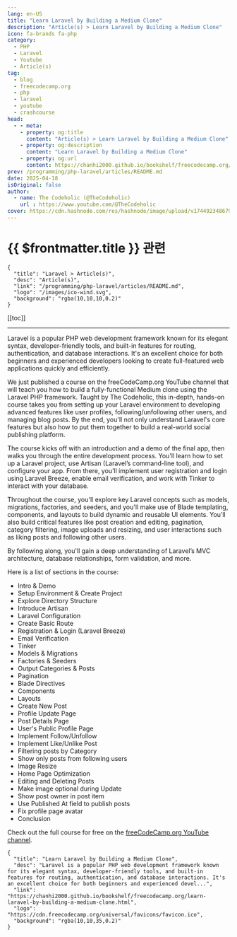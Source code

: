 ```yaml
---
lang: en-US
title: "Learn Laravel by Building a Medium Clone"
description: "Article(s) > Learn Laravel by Building a Medium Clone"
icon: fa-brands fa-php
category:
  - PHP
  - Laravel
  - Youtube
  - Article(s)
tag:
  - blog
  - freecodecamp.org
  - php
  - laravel
  - youtube
  - crashcourse
head:
  - - meta:
    - property: og:title
      content: "Article(s) > Learn Laravel by Building a Medium Clone"
    - property: og:description
      content: "Learn Laravel by Building a Medium Clone"
    - property: og:url
      content: https://chanhi2000.github.io/bookshelf/freecodecamp.org/learn-laravel-by-building-a-medium-clone.html
prev: /programming/php-laravel/articles/README.md
date: 2025-04-18
isOriginal: false
author:
  - name: The Codeholic (@TheCodeholic)
    url : https://www.youtube.com/@TheCodeholic
cover: https://cdn.hashnode.com/res/hashnode/image/upload/v1744923486796/26044ea1-7eaf-4e33-b20f-8519ea197d44.png
---
```


# {{ $frontmatter.title }} 관련

```component VPCard
{
  "title": "Laravel > Article(s)",
  "desc": "Article(s)",
  "link": "/programming/php-laravel/articles/README.md",
  "logo": "/images/ico-wind.svg",
  "background": "rgba(10,10,10,0.2)"
}
```

[[toc]]

---

<SiteInfo
  name="Learn Laravel by Building a Medium Clone"
  desc="Laravel is a popular PHP web development framework known for its elegant syntax, developer-friendly tools, and built-in features for routing, authentication, and database interactions. It's an excellent choice for both beginners and experienced devel..."
  url="https://freecodecamp.org/news/learn-laravel-by-building-a-medium-clone"
  logo="https://cdn.freecodecamp.org/universal/favicons/favicon.ico"
  preview="https://cdn.hashnode.com/res/hashnode/image/upload/v1744923486796/26044ea1-7eaf-4e33-b20f-8519ea197d44.png"/>

Laravel is a popular PHP web development framework known for its elegant syntax, developer-friendly tools, and built-in features for routing, authentication, and database interactions. It's an excellent choice for both beginners and experienced developers looking to create full-featured web applications quickly and efficiently.

We just published a course on the freeCodeCamp.org YouTube channel that will teach you how to build a fully-functional Medium clone using the Laravel PHP framework. Taught by The Codeholic, this in-depth, hands-on course takes you from setting up your Laravel environment to developing advanced features like user profiles, following/unfollowing other users, and managing blog posts. By the end, you'll not only understand Laravel's core features but also how to put them together to build a real-world social publishing platform.

The course kicks off with an introduction and a demo of the final app, then walks you through the entire development process. You'll learn how to set up a Laravel project, use Artisan (Laravel’s command-line tool), and configure your app. From there, you’ll implement user registration and login using Laravel Breeze, enable email verification, and work with Tinker to interact with your database.

Throughout the course, you'll explore key Laravel concepts such as models, migrations, factories, and seeders, and you'll make use of Blade templating, components, and layouts to build dynamic and reusable UI elements. You’ll also build critical features like post creation and editing, pagination, category filtering, image uploads and resizing, and user interactions such as liking posts and following other users.

By following along, you'll gain a deep understanding of Laravel’s MVC architecture, database relationships, form validation, and more.

Here is a list of sections in the course:

- Intro & Demo
- Setup Environment & Create Project
- Explore Directory Structure
- Introduce Artisan
- Laravel Configuration
- Create Basic Route
- Registration & Login (Laravel Breeze)
- Email Verification
- Tinker
- Models & Migrations
- Factories & Seeders
- Output Categories & Posts
- Pagination
- Blade Directives
- Components
- Layouts
- Create New Post
- Profile Update Page
- Post Details Page
- User's Public Profile Page
- Implement Follow/Unfollow
- Implement Like/Unlike Post
- Filtering posts by Category
- Show only posts from following users
- Image Resize
- Home Page Optimization
- Editing and Deleting Posts
- Make image optional during Update
- Show post owner in post item
- Use Published At field to publish posts
- Fix profile page avatar
- Conclusion

Check out the full course for free on the [<VPIcon icon="fa-brands fa-youtube"/>freeCodeCamp.org YouTube channel](https://youtu.be/MG1kt_wiIz0).

<VidStack src="youtube/MG1kt_wiIz0" />

<!-- TODO: add ARTICLE CARD -->
```component VPCard
{
  "title": "Learn Laravel by Building a Medium Clone",
  "desc": "Laravel is a popular PHP web development framework known for its elegant syntax, developer-friendly tools, and built-in features for routing, authentication, and database interactions. It's an excellent choice for both beginners and experienced devel...",
  "link": "https://chanhi2000.github.io/bookshelf/freecodecamp.org/learn-laravel-by-building-a-medium-clone.html",
  "logo": "https://cdn.freecodecamp.org/universal/favicons/favicon.ico",
  "background": "rgba(10,10,35,0.2)"
}
```
